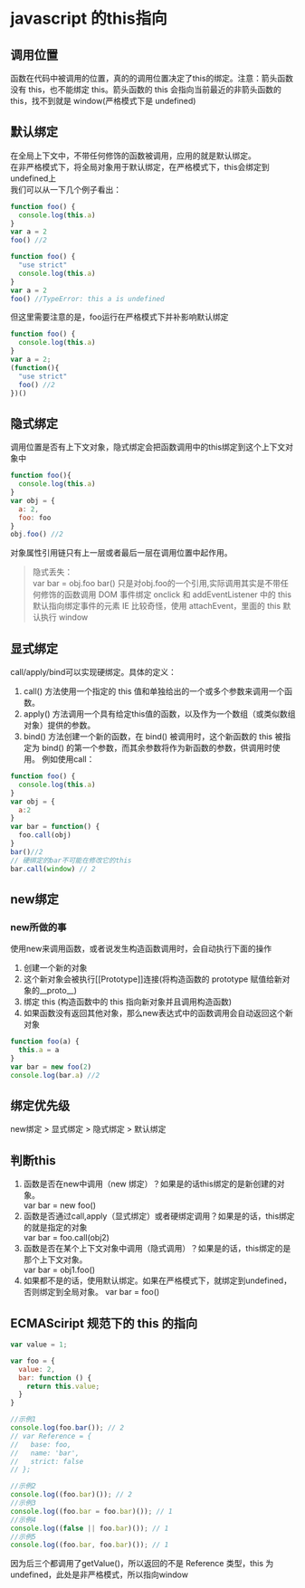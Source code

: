 # javascript 的this指向

## 调用位置
函数在代码中被调用的位置，真的的调用位置决定了this的绑定。注意：箭头函数没有 this，也不能绑定 this。箭头函数的 this 会指向当前最近的非箭头函数的 this，找不到就是 window(严格模式下是 undefined)

## 默认绑定
在全局上下文中，不带任何修饰的函数被调用，应用的就是默认绑定。<br/>
在非严格模式下，将全局对象用于默认绑定，在严格模式下，this会绑定到undefined上<br/>
我们可以从一下几个例子看出：
```js
function foo() {
  console.log(this.a)
}
var a = 2
foo() //2
```
```js
function foo() {
  "use strict"
  console.log(this.a)
}
var a = 2
foo() //TypeError: this a is undefined
```
但这里需要注意的是，foo运行在严格模式下并补影响默认绑定
```js
function foo() {
  console.log(this.a)
}
var a = 2;
(function(){
  "use strict"
  foo() //2
})()
```

## 隐式绑定
调用位置是否有上下文对象，隐式绑定会把函数调用中的this绑定到这个上下文对象中
```js
function foo(){
  console.log(this.a)
}
var obj = {
  a: 2,
  foo: foo
}
obj.foo() //2
```
对象属性引用链只有上一层或者最后一层在调用位置中起作用。<br/>
>隐式丢失：<br/>
var bar = obj.foo
bar()
只是对obj.foo的一个引用,实际调用其实是不带任何修饰的函数调用
DOM 事件绑定
onclick 和 addEventListener 中的 this 默认指向绑定事件的元素
IE 比较奇怪，使用 attachEvent，里面的 this 默认执行 window

## 显式绑定
call/apply/bind可以实现硬绑定。具体的定义：<br/>
1. call() 方法使用一个指定的 this 值和单独给出的一个或多个参数来调用一个函数。
2. apply() 方法调用一个具有给定this值的函数，以及作为一个数组（或类似数组对象）提供的参数。
3. bind() 方法创建一个新的函数，在 bind() 被调用时，这个新函数的 this 被指定为 bind() 的第一个参数，而其余参数将作为新函数的参数，供调用时使用。
例如使用call：
```js
function foo() {
  console.log(this.a)
}
var obj = {
  a:2
}
var bar = function() {
  foo.call(obj)
}
bar()//2
// 硬绑定的bar不可能在修改它的this
bar.call(window) // 2
```

## new绑定
### new所做的事
使用new来调用函数，或者说发生构造函数调用时，会自动执行下面的操作
1. 创建一个新的对象
2. 这个新对象会被执行[[Prototype]]连接(将构造函数的 prototype 赋值给新对象的__proto__)
3. 绑定 this (构造函数中的 this 指向新对象并且调用构造函数)
4. 如果函数没有返回其他对象，那么new表达式中的函数调用会自动返回这个新对象
```js
function foo(a) {
  this.a = a
}
var bar = new foo(2)
console.log(bar.a) //2
```
## 绑定优先级
new绑定 > 显式绑定 > 隐式绑定 > 默认绑定

## 判断this
1. 函数是否在new中调用（new 绑定）？如果是的话this绑定的是新创建的对象。<br/>
    var bar = new foo()
2. 函数是否通过call,apply（显式绑定）或者硬绑定调用？如果是的话，this绑定的就是指定的对象<br/>
    var bar = foo.call(obj2)
3. 函数是否在某个上下文对象中调用（隐式调用）？如果是的话，this绑定的是那个上下文对象。<br/>
    var bar = obj1.foo()
4. 如果都不是的话，使用默认绑定。如果在严格模式下，就绑定到undefined，否则绑定到全局对象。
    var bar = foo()


##  ECMASciript 规范下的 this 的指向
```js
var value = 1;

var foo = {
  value: 2,
  bar: function () {
    return this.value;
  }
}

//示例1
console.log(foo.bar()); // 2
// var Reference = {
//   base: foo,
//   name: 'bar',
//   strict: false
// };

//示例2
console.log((foo.bar)()); // 2
//示例3
console.log((foo.bar = foo.bar)()); // 1
//示例4
console.log((false || foo.bar)()); // 1
//示例5
console.log((foo.bar, foo.bar)()); // 1
```
因为后三个都调用了getValue()，所以返回的不是 Reference 类型，this 为 undefined，此处是非严格模式，所以指向window
